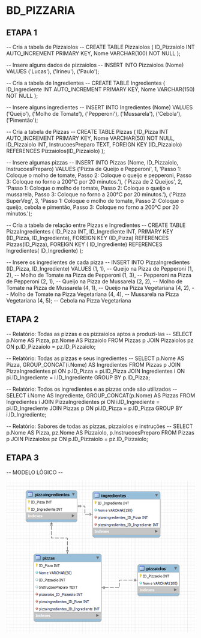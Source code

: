# BD_PIZZARIA

## ETAPA 1

-- Cria a tabela de Pizzaiolos --
CREATE TABLE Pizzaiolos (
    ID_Pizzaiolo INT AUTO_INCREMENT PRIMARY KEY,
    Nome VARCHAR(100) NOT NULL
);

-- Insere alguns dados de pizzaiolos --
INSERT INTO Pizzaiolos (Nome) VALUES
    ('Lucas'),
    ('Irineu'),
    ('Paulo');

-- Cria a tabela de Ingredientes --
CREATE TABLE Ingredientes (
    ID_Ingrediente INT AUTO_INCREMENT PRIMARY KEY,
    Nome VARCHAR(150) NOT NULL
);

-- Insere alguns ingredientes --
INSERT INTO Ingredientes (Nome) VALUES
('Queijo'),
('Molho de Tomate'),
('Pepperoni'),
('Mussarela'),
('Cebola'),
('Pimentão');

-- Cria a tabela de Pizzas --
CREATE TABLE Pizzas (
    ID_Pizza INT AUTO_INCREMENT PRIMARY KEY,
    Nome VARCHAR(50) NOT NULL,
    ID_Pizzaiolo INT,
    InstrucoesPreparo TEXT,
    FOREIGN KEY (ID_Pizzaiolo) REFERENCES Pizzaiolos(ID_Pizzaiolo)
);

-- Insere algumas pizzas --
INSERT INTO Pizzas (Nome, ID_Pizzaiolo, InstrucoesPreparo) VALUES
    ('Pizza de Queijo e Pepperoni', 1, 'Passo 1: Coloque o molho de tomate, Passo 2: Coloque o queijo e pepperoni, Passo 3: Coloque no forno a 200°C por 20 minutos.'),
    ('Pizza de 2 Queijos', 2, 'Passo 1: Coloque o molho de tomate, Passo 2: Coloque o queijo e mussarela, Passo 3: Coloque no forno a 200°C por 20 minutos.'),
    ('Pizza SuperVeg', 3, 'Passo 1: Coloque o molho de tomate, Passo 2: Coloque o queijo, cebola e pimentão, Passo 3: Coloque no forno a 200°C por 20 minutos.');

-- Cria a tabela de relação entre Pizzas e Ingredientes --
CREATE TABLE PizzaIngredientes (
	ID_Pizza INT,
    ID_Ingrediente INT,
    PRIMARY KEY (ID_Pizza,  ID_Ingrediente),
    FOREIGN KEY (ID_Pizza) REFERENCES Pizzas(ID_Pizza),
    FOREIGN KEY ( ID_Ingrediente) REFERENCES Ingredientes( ID_Ingrediente)
);

-- Insere os ingredientes de cada pizza --
INSERT INTO PizzaIngredientes (ID_Pizza, ID_Ingrediente) VALUES
    (1, 1),  -- Queijo na Pizza de Pepperoni
    (1, 2),  -- Molho de Tomate na Pizza de Pepperoni
    (1, 3),  -- Pepperoni na Pizza de Pepperoni
    (2, 1),  -- Queijo na Pizza de Mussarela
    (2, 2),  -- Molho de Tomate na Pizza de Mussarela
    (4, 1),  -- Queijo na Pizza Vegetariana
    (4, 2),  -- Molho de Tomate na Pizza Vegetariana
    (4, 4),  -- Mussarela na Pizza Vegetariana
    (4, 5);  -- Cebola na Pizza Vegetariana

## ETAPA 2

-- Relatório: Todas as pizzas e os pizzaiolos aptos a produzi-las --
SELECT p.Nome AS Pizza, pz.Nome AS Pizzaiolo
FROM Pizzas p
JOIN Pizzaiolos pz ON p.ID_Pizzaiolo = pz.ID_Pizzaiolo;

-- Relatório: Todas as pizzas e seus ingredientes --
SELECT p.Nome AS Pizza, GROUP_CONCAT(i.Nome) AS Ingredientes
FROM Pizzas p
JOIN PizzaIngredientes pi ON p.ID_Pizza = pi.ID_Pizza
JOIN Ingredientes i ON pi.ID_Ingrediente = i.ID_Ingrediente
GROUP BY p.ID_Pizza;

-- Relatório: Todos os ingredientes e as pizzas onde são utilizados --
SELECT i.Nome AS Ingrediente, GROUP_CONCAT(p.Nome) AS Pizzas
FROM Ingredientes i
JOIN PizzaIngredientes pi ON i.ID_Ingrediente = pi.ID_Ingrediente
JOIN Pizzas p ON pi.ID_Pizza = p.ID_Pizza
GROUP BY i.ID_Ingrediente;

-- Relatório: Sabores de todas as pizzas, pizzaiolos e instruções --
SELECT p.Nome AS Pizza, pz.Nome AS Pizzaiolo, p.InstrucoesPreparo
FROM Pizzas p
JOIN Pizzaiolos pz ON p.ID_Pizzaiolo = pz.ID_Pizzaiolo;

## ETAPA 3 

-- MODELO LÓGICO --

![MODELOPIZZA](https://github.com/RodrigoMaMoraes/BD_PIZZARIA/blob/main/PIZZARIABD.PNG)

